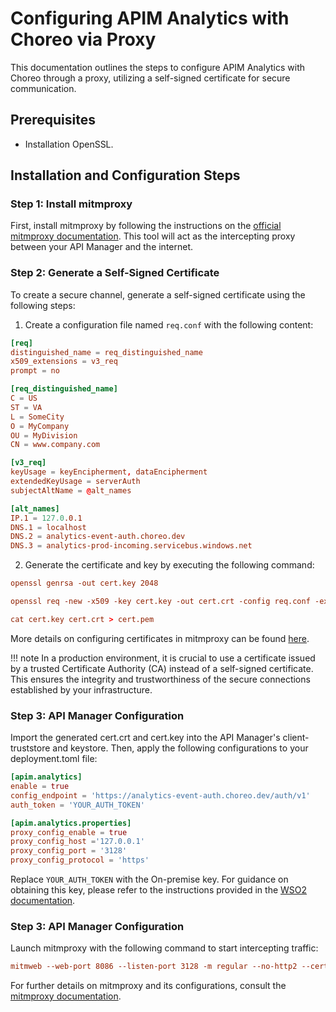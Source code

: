 # Configuring APIM Analytics with Choreo via Proxy

   This documentation outlines the steps to configure APIM Analytics with Choreo through a proxy, utilizing a self-signed certificate for secure communication.

## Prerequisites

   - Installation OpenSSL.

## Installation and Configuration Steps

### Step 1: Install mitmproxy

   First, install mitmproxy by following the instructions on the [official mitmproxy documentation](https://docs.mitmproxy.org/stable/overview-installation/). This tool will act as the intercepting proxy between your API Manager and the internet.

### Step 2: Generate a Self-Signed Certificate

   To create a secure channel, generate a self-signed certificate using the following steps:

   1. Create a configuration file named `req.conf` with the following content:

   ```toml
   [req]
   distinguished_name = req_distinguished_name
   x509_extensions = v3_req
   prompt = no

   [req_distinguished_name]
   C = US
   ST = VA
   L = SomeCity
   O = MyCompany
   OU = MyDivision
   CN = www.company.com

   [v3_req]
   keyUsage = keyEncipherment, dataEncipherment
   extendedKeyUsage = serverAuth
   subjectAltName = @alt_names

   [alt_names]
   IP.1 = 127.0.0.1
   DNS.1 = localhost
   DNS.2 = analytics-event-auth.choreo.dev
   DNS.3 = analytics-prod-incoming.servicebus.windows.net
   ```

   2. Generate the certificate and key by executing the following command:

   ```conf
   openssl genrsa -out cert.key 2048

   openssl req -new -x509 -key cert.key -out cert.crt -config req.conf -extensions 'v3_req'

   cat cert.key cert.crt > cert.pem
   ```

   More details on configuring certificates in mitmproxy can be found [here](https://docs.mitmproxy.org/stable/concepts-certificates/).

!!! note
    In a production environment, it is crucial to use a certificate issued by a trusted Certificate Authority (CA) instead of a self-signed certificate. This ensures the integrity and trustworthiness of the secure connections established by your infrastructure.

### Step 3: API Manager Configuration

   Import the generated cert.crt and cert.key into the API Manager's client-truststore and keystore. Then, apply the following configurations to your deployment.toml file:

   ```toml
   [apim.analytics]
   enable = true
   config_endpoint = 'https://analytics-event-auth.choreo.dev/auth/v1'
   auth_token = 'YOUR_AUTH_TOKEN'

   [apim.analytics.properties]
   proxy_config_enable = true
   proxy_config_host ='127.0.0.1'
   proxy_config_port = '3128'
   proxy_config_protocol = 'https'
   ```

   Replace `YOUR_AUTH_TOKEN` with the On-premise key. For guidance on obtaining this key, please refer to the instructions provided in the [WSO2 documentation](https://apim.docs.wso2.com/en/latest/api-analytics/choreo-analytics/getting-started-guide/#step-2-register-your-environment).

### Step 3: API Manager Configuration

   Launch mitmproxy with the following command to start intercepting traffic:

   ```conf
   mitmweb --web-port 8086 --listen-port 3128 -m regular --no-http2 --certs cert.pem
   ```

   For further details on mitmproxy and its configurations, consult the [mitmproxy documentation](https://docs.mitmproxy.org/stable/overview-installation/).
